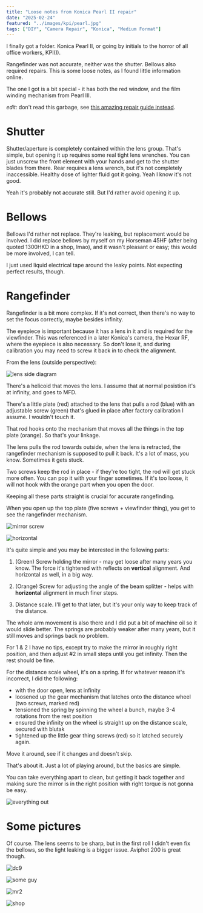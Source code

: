 ```yaml
---
title: "Loose notes from Konica Pearl II repair"
date: "2025-02-24"
featured: "../images/kpi/pearl.jpg"
tags: ["DIY", "Camera Repair", "Konica", "Medium Format"]
---
```


I finally got a folder. Konica Pearl II, or going by initials to the horror of all office workers, KPI(I).

Rangefinder was not accurate, neither was the shutter. Bellows also required repairs. This is some loose notes, as I found little information online.

The one I got is a bit special - it has both the red window, and the film winding mechanism from Pearl III.

_edit:_ don't read this garbage, see [this amazing repair guide instead](https://docs.google.com/document/d/1kag2NHxcP0Ke2lymI273vwquD89MvXdMerEnfT2ma6A/edit?tab=t.0).

# Shutter

Shutter/aperture is completely contained within the lens group. That's simple, but opening it up requires some real tight lens wrenches. You can just unscrew the front element with your hands and get to the shutter blades from there. Rear requires a lens wrench, but it's not completely inaccessible. Healthy dose of lighter fluid got it going. Yeah I know it's not good.

Yeah it's probably not accurate still. But I'd rather avoid opening it up.

# Bellows

Bellows I'd rather not replace. They're leaking, but replacement would be involved. I did replace bellows by myself on my Horseman 45HF (after being quoted 1300HKD in a shop, lmao), and it wasn't pleasant or easy; this would be more involved, I can tell.

I just used liquid electrical tape around the leaky points. Not expecting perfect results, though.

# Rangefinder

Rangefinder is a bit more complex. If it's not correct, then there's no way to set the focus correctly, maybe besides infinity.

The eyepiece is important because it has a lens in it and is required for the viewfinder. This was referenced in a later Konica's camera, the Hexar RF, where the eyepiece is also necessary. So don't lose it, and during calibration you may need to screw it back in to check the alignment.

From the lens (outside perspective):

![lens side diagram](../images/kpi/lensside.png)

There's a helicoid that moves the lens. I assume that at normal posistion it's at infinity, and goes to MFD.

There's a little plate (red) attached to the lens that pulls a rod (blue) with an adjustable screw (green) that's glued in place after factory calibration I assume. I wouldn't touch it.

That rod hooks onto the mechanism that moves all the things in the top plate (orange). So that's your linkage.

The lens pulls the rod towards outside, when the lens is retracted, the rangefinder mechanism is supposed to pull it back. It's a lot of mass, you know. Sometimes it gets stuck.

Two screws keep the rod in place - if they're too tight, the rod will get stuck more often. You can pop it with your finger sometimes. If it's too loose, it will not hook with the orange part when you open the door.

Keeping all these parts straight is crucial for accurate rangefinding.

When you open up the top plate (five screws + viewfinder thing), you get to see the rangefinder mechanism.

![mirror screw](../images/kpi/mirror.jpg)

![horizontal](../images/kpi/horizontal.jpg)

It's quite simple and you may be interested in the following parts:

1. (Green) Screw holding the mirror - may get loose after many years you know. The force it's tightened with reflects on **vertical** alignment. And horizontal as well, in a big way.

2. (Orange) Screw for adjusting the angle of the beam splitter - helps with **horizontal** alignment in much finer steps.

3. Distance scale. I'll get to that later, but it's your only way to keep track of the distance.

The whole arm movement is also there and I did put a bit of machine oil so it would slide better. The springs are probably weaker after many years, but it still moves and springs back no problem.

For 1 & 2 I have no tips, except try to make the mirror in roughly right position, and then adjust #2 in small steps until you get infinity. Then the rest should be fine.

For the distance scale wheel, it's on a spring. If for whatever reason it's incorrect, I did the following:

- with the door open, lens at infinity
- loosened up the gear mechanism that latches onto the distance wheel (two screws, marked red)
- tensioned the spring by spinning the wheel a bunch, maybe 3-4 rotations from the rest position
- ensured the infinity on the wheel is straight up on the distance scale, secured with blutak
- tightened up the little gear thing screws (red) so it latched securely again.

Move it around, see if it changes and doesn't skip.

That's about it. Just a lot of playing around, but the basics are simple.

You can take everything apart to clean, but getting it back together and making sure the mirror is in the right position with right torque is not gonna be easy.

![everything out](../images/kpi/allout.jpg)

# Some pictures

Of course. The lens seems to be sharp, but in the first roll I didn't even fix the bellows, so the light leaking is a bigger issue. Aviphot 200 is great though.

![dc9](../images/kpi/pics/dc9.jpg)

![some guy](../images/kpi/pics/guy.jpg)

![mr2](../images/kpi/pics/mr2.jpg)

![shop](../images/kpi/pics/shop.jpg)
